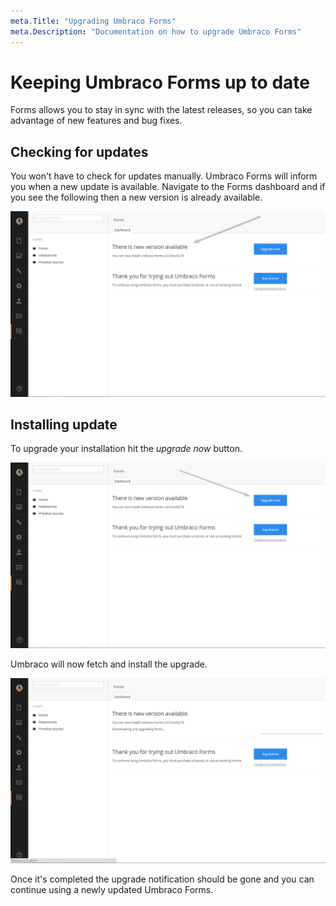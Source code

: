 ```yaml
---
meta.Title: "Upgrading Umbraco Forms"
meta.Description: "Documentation on how to upgrade Umbraco Forms"
---
```


# Keeping Umbraco Forms up to date

Forms allows you to stay in sync with the latest releases, so you can take advantage of new features and bug fixes.

## Checking for updates

You won't have to check for updates manually. Umbraco Forms will inform you when a new update is available. Navigate to the Forms dashboard and if you see the following then a new version is already available.

![Upgrade available](images/UpgradeAvailable.png)

## Installing update

To upgrade your installation hit the *upgrade now* button.

![Upgrade now](images/UpgradeNow.png)

Umbraco will now fetch and install the upgrade.

![Upgrade Progress](images/UpgradeProgress.png)

Once it's completed the upgrade notification should be gone and you can continue using a newly updated Umbraco Forms.
